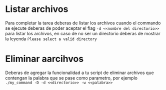 # Listar archivos 
Para completar la tarea deberas de listar los archivos cuando el commando se ejecute
deberas de poder aceptar el flag `-d <<nombre del directorio>>` para listar los archivos,
en caso de no ser un directorio deberas de mostrar la leyenda `Please select a valid directory`


# Eliminar aarcihvos
Deberas de agregar la funcionalidad a tu script de eliminar archivos que contengan la palabra
que se pase como parametro, por ejemplo `./my_command -D -d <<directorio>> -w <<palabra>>`
